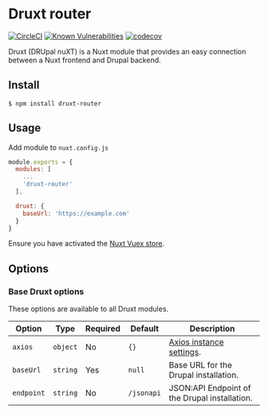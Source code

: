 # Druxt router

[![CircleCI](https://circleci.com/gh/Realityloop/druxt-router.svg?style=svg)](https://circleci.com/gh/Realityloop/druxt-router)
[![Known Vulnerabilities](https://snyk.io//test/github/Realityloop/druxt-router/badge.svg?targetFile=package.json)](https://snyk.io//test/github/Realityloop/druxt-router?targetFile=package.json)
[![codecov](https://codecov.io/gh/Realityloop/druxt-router/branch/develop/graph/badge.svg)](https://codecov.io/gh/Realityloop/druxt-router)

Druxt (DRUpal nuXT) is a Nuxt module that provides an easy connection between a Nuxt frontend and Drupal backend.

## Install

`$ npm install druxt-router`

## Usage

Add module to `nuxt.config.js`

```js
module.exports = {
  modules: [
    ...
    'druxt-router'
  ],

  druxt: {
    baseUrl: 'https://example.com'
  }
}
```

Ensure you have activated the [Nuxt Vuex store](https://nuxtjs.org/guide/vuex-store/).

## Options

### Base Druxt options

These options are available to all Druxt modules.

| Option | Type | Required | Default | Description |
| --- | --- | --- | --- | --- |
| `axios` | `object` | No | `{}` | [Axios instance settings](https://github.com/axios/axios#axioscreateconfig). |
| `baseUrl` | `string` | Yes | `null` | Base URL for the Drupal installation. |
| `endpoint` | `string` | No | `/jsonapi` | JSON:API Endpoint of the Drupal installation. |
